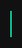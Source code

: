 # Couching-Website
<!DOCTYPE html>
<html lang="en">
<head>
  <meta charset="UTF-8">
  <meta name="viewport" content="width=device-width, initial-scale=1.0">
  <title>Rehan Coaching Center</title>
  <style>
    *{
      margin: 0;
      padding: 0;
      box-sizing: border-box;
    }

    body {
      font-family: Arial, sans-serif;
      background: #f9f9f9;
    }

    /* Preloader */
    #preloader {
      position: fixed;
      top: 0;
      left: 0;
      width: 100%;
      height: 100%;
      background: #111;
      color: #00ffcc;
      display: flex;
      justify-content: center;
      align-items: center;
      flex-direction: column;
      z-index: 9999;
    }

    /* Typing effect */
    .typing {
      font-size: 26px;
      border-right: 2px solid #00ffcc;
      white-space: nowrap;
      overflow: hidden;
      width: 0;
      animation: typing 4s steps(40, end) forwards,
                 blink 0.7s step-end infinite;
    }

    @keyframes typing {
      from { width: 0; }
      to { width: 330px; } /* adjust according to text length */
    }

    @keyframes blink {
      50% { border-color: transparent; }
    }

    /* Content (hidden initially) */
    .content {
      display: none;
      padding: 50px;
      text-align: center;
    }
  </style>
</head>
<body>

  <!-- Preloader -->
  <div id="preloader">
    <div class="typing">🚀 Launching Coaching Center</div>
  </div>

  <!-- Main Website -->
  <div class="content">
    <h1>Welcome to Rehan Coaching Center</h1>
    <p>Yahaan tera asli website content aayega.</p>
  </div>

  <script>
    // Jab pura page load ho jaye
    window.addEventListener("load", function(){
      setTimeout(() => {
        document.getElementById("preloader").style.display = "none";
        document.querySelector(".content").style.display = "block";
      }, 4500); // 4.5 sec ke baad hide hoga
    });
  </script>
</body>
</html>
<!DOCTYPE html>
<html lang="en">
<head>
  <meta charset="UTF-8">
  <meta name="viewport" content="width=device-width, initial-scale=1.0">
  <title>Rehan Coaching Center</title>
  <style>
    body {
      margin: 0;
      font-family: Arial, sans-serif;
      line-height: 1.6;
      background-color: #f8f9fa;
    }
    header {
      background: #0d6efd;
      color: white;
      padding: 20px 0;
      text-align: center;
    }
    nav {
      background: #0b5ed7;
      padding: 10px;
      text-align: center;
    }
    nav a {
      color: white;
      margin: 0 15px;
      text-decoration: none;
      font-weight: bold;
    }
    nav a:hover {
      text-decoration: underline;
    }
    .container {
      width: 90%;
      max-width: 1000px;
      margin: auto;
      padding: 20px 0;
    }
    .hero {
      background: url('https://images.unsplash.com/photo-1588075592446-265fd1e6e76c') no-repeat center center/cover;
      color: black;
      text-align: center;
      padding: 100px 20px;
      border-radius: 10px;
    }
    .hero h1 {
      font-size: 2.5rem;
    }
    .hero p {
      font-size: 1.2rem;
    }
    .section {
      margin: 40px 0;
    }
    .card {
      background: white;
      padding: 20px;
      margin: 15px 0;
      border-radius: 8px;
      box-shadow: 0 2px 5px rgba(0,0,0,0.1);
    }
    footer {
      background: #0d6efd;
      color: white;
      text-align: center;
      padding: 15px 0;
      margin-top: 20px;
    }
  </style>
</head>
<body>
  <header>
    <h1> Rehan Coaching Center </h1>
    <p>Best Coaching for 9th - 12th Students</p>
  </header>

  <nav>
    <a href="#about">About</a>
    <a href="#courses">Courses</a>
    <a href="#contact">Contact</a>
  </nav>

  <div class="container">
    <!-- Hero Section -->
    <section class="hero">
      <h1>Welcome to Rehan Coaching Center </h1>
      <p>Quality Education & Experienced Teachers</p>
    </section>
<!DOCTYPE html>
<html lang="en">
<head>
  <meta charset="UTF-8">
  <meta name="viewport" content="width=device-width, initial-scale=1.0">
  <title>Pricing Plans</title>
  <style>
    body {
      font-family: Arial, sans-serif;
      background: #f9fafb;
      margin: 0;
      padding: 0;
    }

    .section {
      padding: 50px 20px;
      text-align: center;
    }

    .section h2 {
      font-size: 32px;
      margin-bottom: 30px;
    }

    .plans {
      display: flex;
      flex-wrap: wrap;
      justify-content: center;
      gap: 20px;
    }

    .plan-card {
      background: #fff;
      padding: 25px;
      width: 280px;
      border-radius: 15px;
      box-shadow: 0 5px 15px rgba(0,0,0,0.1);
      text-align: center;
      transition: 0.3s;
    }

    .plan-card:hover {
      transform: translateY(-8px);
    }

    .plan-card h3 {
      font-size: 22px;
      margin-bottom: 10px;
    }

    .price {
      font-size: 30px;
      font-weight: bold;
      margin: 15px 0;
      color: #111827;
    }

    .price span {
      font-size: 14px;
      font-weight: normal;
      color: #6b7280;
    }

    .plan-card ul {
      list-style: none;
      padding: 0;
      margin: 20px 0;
      text-align: left;
    }

    .plan-card ul li {
      margin: 10px 0;
      font-size: 15px;
      color: #374151;
    }

    /* 🌟 New Stylish Button */
    .plan-card button {
      background: linear-gradient(135deg, #2563eb, #1e40af);
      color: #fff;
      border: none;
      padding: 12px 24px;
      border-radius: 30px;
      cursor: pointer;
      font-size: 16px;
      font-weight: 600;
      transition: all 0.3s ease;
      box-shadow: 0 4px 10px rgba(37, 99, 235, 0.4);
    }

    .plan-card button:hover {
      background: linear-gradient(135deg, #1e40af, #2563eb);
      transform: translateY(-3px) scale(1.05);
      box-shadow: 0 6px 14px rgba(30, 64, 175, 0.6);
    }
  </style>
</head>
<body>

  <!-- Pricing Section -->
  <section id="pricing" class="section">
    <h2>Our Plans</h2>
    
    <div class="plans">
      <!-- Basic Plan -->
      <div class="plan-card">
        <h3>Basic</h3>
        <p class="price">₹299<span>/month</span></p>
        <ul>
          <li>✔ Access to Classes</li>
          <li>✔ Study Materials</li>
          <li>✔ Doubt Sessions</li>
        </ul>
        <button>Choose Plan</button>
      </div>

      <!-- Standard Plan -->
      <div class="plan-card">
        <h3>Standard</h3>
        <p class="price">₹399<span>/month</span></p>
        <ul>
          <li>✔ Access to Classes</li>
          <li>✔ Extra Notes</li>
          <li>✔ Online Support</li>
        </ul>
        <button>Choose Plan</button>
      </div>

      <!-- Premium Plan -->
      <div class="plan-card">
        <h3>Premium</h3>
        <p class="price">₹599<span>/month</span></p>
        <ul>
          <li>✔ All Standard Features</li>
          <li>✔ Personal Mentor</li>
          <li>✔ Weekly Tests</li>
        </ul>
        <button>Choose Plan</button>
      </div>
    </div>
  </section>

  <body><!-- ================== TESTIMONIALS CAROUSEL ================== -->
<section class="testimonials">
  <div class="t-head">
    <span class="tag">What Students Say</span>
    <h2>Our Toppers & Happy Students</h2>
    <p>Quality Education • Doubt Support • Regular Tests</p>
  </div>

  <div class="carousel">
    <div class="slides">
      <!-- Slide 1 -->
      <div class="slide">
        <p>“Rehan Coaching ke test series aur daily doubts se mera base strong ho gaya.
        Pre-boards me <b>95%</b> aaye. Notes bahut clean aur exam-oriented the.”</p>
        <h3>— Arjun Verma (Class 10)</h3>
      </div>

      <!-- Slide 2 -->
      <div class="slide">
        <p>“Online support se doubts turant clear ho jate the. Weekly tests se confidence aaya.
        Boards me Organic Chemistry easy lagne laga.”</p>
        <h3>— Sana Sheikh (Class 12)</h3>
      </div>

      <!-- Slide 3 -->
      <div class="slide">
        <p>“Faculty friendly hai aur homework checking strict. Mera focus improve hua.
        Parent-Teacher meeting se progress track karna easy ho gaya.”</p>
        <h3>— Prateek Singh (Class 9)</h3>
      </div>
    </div>

    <!-- Navigation buttons -->
    <button class="prev">&#10094;</button>
    <button class="next">&#10095;</button>
  </div>
</section>

<!-- ================== STYLES ================== -->
<style>
.testimonials{
  background:#f6f8fb;
  padding:64px 16px;
  border-radius:24px;
  max-width:800px;
  margin:48px auto;
  text-align:center;
}
.t-head .tag{
  display:inline-block;
  font-size:12px;
  letter-spacing:.08em;
  text-transform:uppercase;
  background:rgba(37,99,235,.08);
  color:#2563eb;
  padding:6px 10px;
  border-radius:999px;
  margin-bottom:8px;
}
.t-head h2{ margin:6px 0 4px; font-size:26px; color:#0f172a; }
.t-head p{ color:#64748b; }

.carousel{
  position:relative;
  overflow:hidden;
  margin-top:24px;
}
.slides{
  display:flex;
  transition: transform 0.5s ease-in-out;
}
.slide{
  min-width:100%;
  box-sizing:border-box;
  padding:20px;
}
.slide p{
  font-size:18px;
  line-height:1.6;
  color:#1f2937;
  margin-bottom:10px;
}
.slide h3{ color:#2563eb; font-weight:600; }

.prev, .next{
  position:absolute;
  top:50%;
  transform:translateY(-50%);
  background:rgba(37,99,235,0.8);
  color:white;
  border:none;
  font-size:24px;
  padding:8px 12px;
  border-radius:50%;
  cursor:pointer;
  user-select:none;
}
.prev{ left:10px; }
.next{ right:10px; }
.prev:hover, .next:hover{ background:#2563eb; }
</style>

<!-- ================== SCRIPT ================== -->
<script>
const slides = document.querySelector('.slides');
const slide = document.querySelectorAll('.slide');
let index = 0;

function showSlide(i){
  if(i >= slide.length) index = 0;
  else if(i < 0) index = slide.length - 1;
  else index = i;
  slides.style.transform = `translateX(${-index * 100}%)`;
}

// Buttons
document.querySelector('.prev').addEventListener('click', ()=> showSlide(index-1));
document.querySelector('.next').addEventListener('click', ()=> showSlide(index+1));

// Auto Slide
setInterval(()=> showSlide(index+1), 4000); // 4 sec auto-slide
</script></body>
    </html>
    <!-- About Section -->
    <section id="about" class="section">
      <h2>About Us</h2>
      <div class="card">
        <p>
          Rehan Coaching Center is dedicated to providing the best education for students of classes 9th to 12th. 
          With experienced teachers and personalized guidance, we help students achieve their academic goals.
        </p>
      </div>
    </section>

    <!-- Courses Section -->
    <section id="courses" class="section">
      <h2>Our Courses</h2>
      <div class="card">
        <h3>Class 9th & 10th (All Subjects)</h3>
        <p>Strong foundation for board exams with conceptual clarity.</p>
      </div>
      <div class="card">
        <h3>Class 11th & 12th (Science/Commerce)</h3>
        <p>Specialized coaching for Physics, Chemistry, Maths, Biology, Accountancy & Economics.</p>
      </div>
      <div class="card">
        <h3>Competitive Exams</h3>
        <p>Preparation for NEET, JEE, and other competitive entrance exams.</p>
      </div>
    </section>

    <!-- Contact Section -->
    <section id="contact" class="section">
      <h2>Contact Us</h2>
      <div class="card">
   <p><strong>Address:</strong> Near Jain Lodge,Banda</p>
<p><strong>Phone:</strong> +91 8318320035</p>
<p><strong>Email:</strong> info@abccoaching.com</p>

<!-- WhatsApp Button -->
<div id="whatsapp">
  <a href="https://wa.me/918318320035" target="_blank" 
   style="display:inline-flex;align-items:center;gap:8px;
          background-color:#25D366;color:white;
          padding:10px 16px;border-radius:30px;
          font-weight:bold;text-decoration:none;
          box-shadow:0 4px 6px rgba(0,0,0,0.2);
          transition:all 0.3s;">
   <img src="https://upload.wikimedia.org/wikipedia/commons/6/6b/WhatsApp.svg" 
        alt="WhatsApp" width="22" height="22">
  Contact Now
</a>
</div>
       
        
      </div>
    </section>
  </div>

  <footer>
    <p>&copy; 2025 Rehan Coaching Center | All Rights Reserved</p>
  </footer>
</body>
</html>
